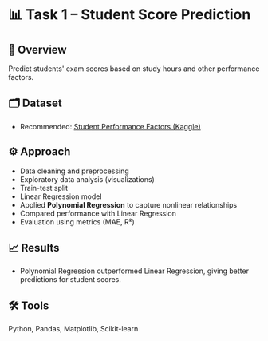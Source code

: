 # 📊 Task 1 – Student Score Prediction

## 📌 Overview
Predict students' exam scores based on study hours and other performance factors.

## 🗂 Dataset
- Recommended: [Student Performance Factors (Kaggle)]([https://www.kaggle.com/](https://www.kaggle.com/datasets/lainguyn123/student-performance-factors))  

## ⚙️ Approach
- Data cleaning and preprocessing  
- Exploratory data analysis (visualizations)  
- Train-test split  
- Linear Regression model
- Applied **Polynomial Regression** to capture nonlinear relationships  
- Compared performance with Linear Regression  
- Evaluation using metrics (MAE, R²)  

## 📈 Results
- Polynomial Regression outperformed Linear Regression, giving better predictions for student scores. 
  

## 🛠 Tools
Python, Pandas, Matplotlib, Scikit-learn
